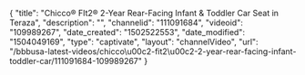 {
    "title": "Chicco&reg; FIt2&reg; 2-Year Rear-Facing Infant &amp; Toddler Car Seat in Teraza",
    "description": "",
    "channelid": "111091684",
    "videoid": "109989267",
    "date_created": "1502522553",
    "date_modified": "1504049169",
    "type": "captivate",
    "layout": "channelVideo",
    "url": "\/bbbusa-latest-videos\/chicco\u00c2-fit2\u00c2-2-year-rear-facing-infant-toddler-car\/111091684-109989267"
}